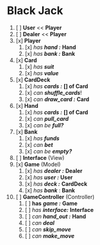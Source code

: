 # Black Jack
1. [ ] **User** << **Player**
2. [ ] **Dealer** << **Player**
3. [x] **Player**
    1. [x] _has_ _**hand :**_ **Hand**
    2. [x] _has_ _**bank :**_ **Bank**
4. [x] **Card**
    1. [x] _has_ **_suit_**
    2. [x] _has_ **_value_**
5. [x] **CardDeck**
    1. [x] _has_ _**cards :**_  **[] of Card** 
    2. [x] _can_ _**shuffle_cards**_!
    3. [x] _can_ **_draw_card :_** **Card**
6. [x] **Hand**
    1. [x] _has_ _**cards :**_  **[] of Card** 
    2. [x] _can_ _**pull_card**_
    3. [x] _can be_ _**full?**_
7. [x] **Bank**
    1. [x] _has_ _**funds**_
    2. [x] _can_ _**bet**_
    3. [x] _can be_ _**empty?**_ 
8. [ ] **Interface** (View)
9. [x] **Game** (Model)
    1. [x] _has_ _**dealer :**_ **Dealer**
    2. [x] _has_ **_user :_** **User**
    3. [x] _has_ **_deck :_** **CardDeck**
    4. [x] _has_ **_bank_** : **Bank**
10. [ ] **GameController** (Controller)
    1. [ ] **has** **_game :_** **Game**
    2. [ ] _has_ **_interface:_** **Interface**
    3. [ ] _can_ _**hand_out :**_ **Hand**
    4. [ ] _can_ _**deal**_
    5. [ ] _can_ _**skip_move**_
    6. [ ] _can_ _**make_move**_
